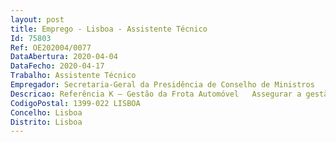 ```yaml
--- 
layout: post
title: Emprego - Lisboa - Assistente Técnico
Id: 75803
Ref: OE202004/0077
DataAbertura: 2020-04-04
DataFecho: 2020-04-17
Trabalho: Assistente Técnico
Empregador: Secretaria-Geral da Presidência de Conselho de Ministros
Descricao: Referência K – Gestão da Frota Automóvel   Assegurar a gestão de comunicação entre equipas  reportar problemas  monitorizar a frota  estabelecer contacto com os fornecedores.
CodigoPostal: 1399-022 LISBOA
Concelho: Lisboa
Distrito: Lisboa
--- 
```

